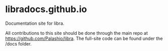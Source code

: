 # libradocs.github.io
Documentation site for libra. 

All contributions to this site should be done through the main repo at https://github.com/Palashio/libra. The full-site code can be found under the /docs folder. 
